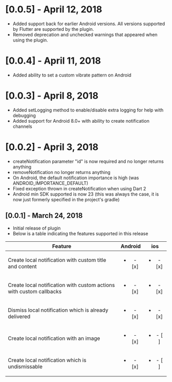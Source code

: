 # [0.0.5] - April 12, 2018
* Added support back for earlier Android versions. All versions supported by Flutter are supported by the plugin.
* Removed deprecation and unchecked warnings that appeared when using the plugin.

# [0.0.4] - April 11, 2018
* Added ability to set a custom vibrate pattern on Android

# [0.0.3] - April 8, 2018

* Added setLogging method to enable/disable extra logging for help with debugging
* Added support for Android 8.0+ with ability to create notification channels

# [0.0.2] - April 3, 2018

* createNotification parameter "id" is now required and no longer returns anything
* removeNotification no longer returns anything
* On Android, the default notification importance is high (was ANDROID_IMPORTANCE_DEFAULT)
* Fixed exception thrown in createNotification when using Dart 2
* Android min SDK supported is now 23 (this was always the case, it is now just formerly specified in the project's gradle)

## [0.0.1] - March 24, 2018

* Initial release of plugin
* Below is a table indicating the features supported in this release


| Feature        | Android           | ios  |
| ------------- |:-----:|:-----:|
| Create local notification with custom title and content    | <ul><li> - [x] </li></ul>| <ul><li> - [x] </li></ul> |
| Create local notification with custom actions with custom callbacks  | <ul><li> - [x] </li></ul>| <ul><li> - [x] </li></ul> |
| Dismiss local notification which is already delivered | <ul><li> - [x] </li></ul>| <ul><li> - [x] </li></ul> |
| Create local notification with an image  | <ul><li> - [x] </li></ul>| <ul><li> - [ ] </li></ul> |
| Create local notification which is undismissable | <ul><li> - [x] </li></ul>| <ul><li> - [ ] </li></ul> |
